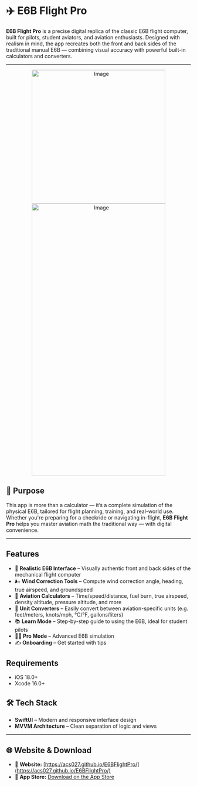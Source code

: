 # ✈️ E6B Flight Pro

**E6B Flight Pro** is a precise digital replica of the classic E6B flight computer, built for pilots, student aviators, and aviation enthusiasts. Designed with realism in mind, the app recreates both the front and back sides of the traditional manual E6B — combining visual accuracy with powerful built-in calculators and converters.

---

<p align="center">
    <img width="364" alt="Image" src="https://github.com/user-attachments/assets/62c800cf-64de-4aa9-9c6e-e13dc93d3193" alt="front side" width="300"/>
    <img width="364" alt="Image" src="https://github.com/user-attachments/assets/ad8edb58-2368-4841-8ae5-c01a0f5227c1" alt="wind side" height="739"/>
</p>

## 🧭 Purpose

This app is more than a calculator — it’s a complete simulation of the physical E6B, tailored for flight planning, training, and real-world use. Whether you're preparing for a checkride or navigating in-flight, **E6B Flight Pro** helps you master aviation math the traditional way — with digital convenience.

---

## Features
- 🛞 **Realistic E6B Interface** – Visually authentic front and back sides of the mechanical flight computer  
- 🌬️ **Wind Correction Tools** – Compute wind correction angle, heading, true airspeed, and groundspeed  
- 🧮 **Aviation Calculators** – Time/speed/distance, fuel burn, true airspeed, density altitude, pressure altitude, and more  
- 📐 **Unit Converters** – Easily convert between aviation-specific units (e.g. feet/meters, knots/mph, °C/°F, gallons/liters)  
- 📚 **Learn Mode** – Step-by-step guide to using the E6B, ideal for student pilots  
- 👨‍✈️ **Pro Mode** – Advanced E6B simulation
- ✍️ **Onboarding** – Get started with tips

## Requirements

- iOS 18.0+
- Xcode 16.0+

## 🛠️ Tech Stack

- **SwiftUI** – Modern and responsive interface design  
- **MVVM Architecture** – Clean separation of logic and views  

---

## 🌐 Website & Download

- 🔗 **Website:** [https://acs027.github.io/E6BFlightPro/](https://acs027.github.io/E6BFlightPro/)  
- 📲 **App Store:** [Download on the App Store](https://apps.apple.com/tr/app/e6b-flight-pro/id6743019639)
